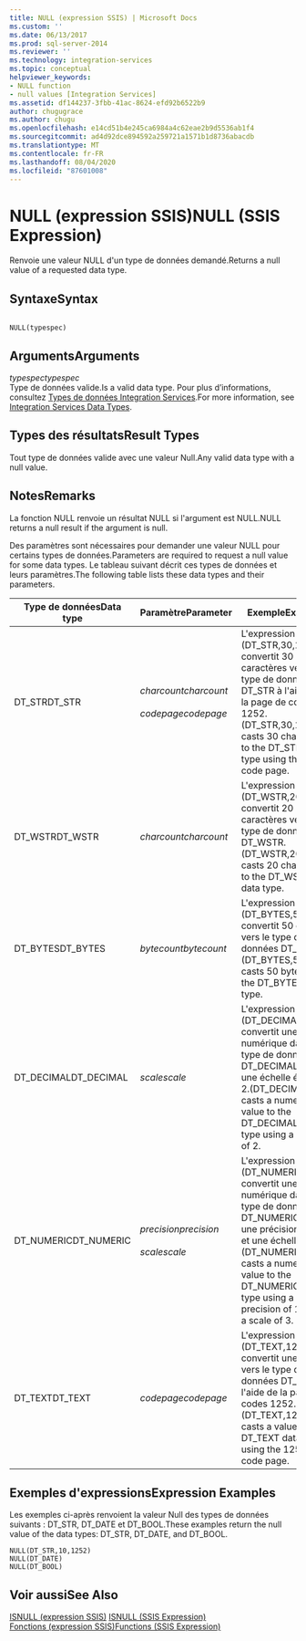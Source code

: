 ```yaml
---
title: NULL (expression SSIS) | Microsoft Docs
ms.custom: ''
ms.date: 06/13/2017
ms.prod: sql-server-2014
ms.reviewer: ''
ms.technology: integration-services
ms.topic: conceptual
helpviewer_keywords:
- NULL function
- null values [Integration Services]
ms.assetid: df144237-3fbb-41ac-8624-efd92b6522b9
author: chugugrace
ms.author: chugu
ms.openlocfilehash: e14cd51b4e245ca6984a4c62eae2b9d5536ab1f4
ms.sourcegitcommit: ad4d92dce894592a259721a1571b1d8736abacdb
ms.translationtype: MT
ms.contentlocale: fr-FR
ms.lasthandoff: 08/04/2020
ms.locfileid: "87601008"
---
```

# <a name="null-ssis-expression"></a><span data-ttu-id="5c46d-102">NULL (expression SSIS)</span><span class="sxs-lookup"><span data-stu-id="5c46d-102">NULL (SSIS Expression)</span></span>
  <span data-ttu-id="5c46d-103">Renvoie une valeur NULL d'un type de données demandé.</span><span class="sxs-lookup"><span data-stu-id="5c46d-103">Returns a null value of a requested data type.</span></span>  
  
## <a name="syntax"></a><span data-ttu-id="5c46d-104">Syntaxe</span><span class="sxs-lookup"><span data-stu-id="5c46d-104">Syntax</span></span>  
  
```  
  
NULL(typespec)  
```  
  
## <a name="arguments"></a><span data-ttu-id="5c46d-105">Arguments</span><span class="sxs-lookup"><span data-stu-id="5c46d-105">Arguments</span></span>  
 <span data-ttu-id="5c46d-106">*typespec*</span><span class="sxs-lookup"><span data-stu-id="5c46d-106">*typespec*</span></span>  
 <span data-ttu-id="5c46d-107">Type de données valide.</span><span class="sxs-lookup"><span data-stu-id="5c46d-107">Is a valid data type.</span></span> <span data-ttu-id="5c46d-108">Pour plus d’informations, consultez [Types de données Integration Services](../data-flow/integration-services-data-types.md).</span><span class="sxs-lookup"><span data-stu-id="5c46d-108">For more information, see [Integration Services Data Types](../data-flow/integration-services-data-types.md).</span></span>  
  
## <a name="result-types"></a><span data-ttu-id="5c46d-109">Types des résultats</span><span class="sxs-lookup"><span data-stu-id="5c46d-109">Result Types</span></span>  
 <span data-ttu-id="5c46d-110">Tout type de données valide avec une valeur Null.</span><span class="sxs-lookup"><span data-stu-id="5c46d-110">Any valid data type with a null value.</span></span>  
  
## <a name="remarks"></a><span data-ttu-id="5c46d-111">Notes</span><span class="sxs-lookup"><span data-stu-id="5c46d-111">Remarks</span></span>  
 <span data-ttu-id="5c46d-112">La fonction NULL renvoie un résultat NULL si l'argument est NULL.</span><span class="sxs-lookup"><span data-stu-id="5c46d-112">NULL returns a null result if the argument is null.</span></span>  
  
 <span data-ttu-id="5c46d-113">Des paramètres sont nécessaires pour demander une valeur NULL pour certains types de données.</span><span class="sxs-lookup"><span data-stu-id="5c46d-113">Parameters are required to request a null value for some data types.</span></span> <span data-ttu-id="5c46d-114">Le tableau suivant décrit ces types de données et leurs paramètres.</span><span class="sxs-lookup"><span data-stu-id="5c46d-114">The following table lists these data types and their parameters.</span></span>  
  
|<span data-ttu-id="5c46d-115">Type de données</span><span class="sxs-lookup"><span data-stu-id="5c46d-115">Data type</span></span>|<span data-ttu-id="5c46d-116">Paramètre</span><span class="sxs-lookup"><span data-stu-id="5c46d-116">Parameter</span></span>|<span data-ttu-id="5c46d-117">Exemple</span><span class="sxs-lookup"><span data-stu-id="5c46d-117">Example</span></span>|  
|---------------|---------------|-------------|  
|<span data-ttu-id="5c46d-118">DT_STR</span><span class="sxs-lookup"><span data-stu-id="5c46d-118">DT_STR</span></span>|<span data-ttu-id="5c46d-119">*charcount*</span><span class="sxs-lookup"><span data-stu-id="5c46d-119">*charcount*</span></span><br /><br /> <span data-ttu-id="5c46d-120">*codepage*</span><span class="sxs-lookup"><span data-stu-id="5c46d-120">*codepage*</span></span>|<span data-ttu-id="5c46d-121">L'expression (DT_STR,30,1252) convertit 30 caractères vers le type de données DT_STR à l'aide de la page de codes 1252.</span><span class="sxs-lookup"><span data-stu-id="5c46d-121">(DT_STR,30,1252) casts 30 characters to the DT_STR data type using the 1252 code page.</span></span>|  
|<span data-ttu-id="5c46d-122">DT_WSTR</span><span class="sxs-lookup"><span data-stu-id="5c46d-122">DT_WSTR</span></span>|<span data-ttu-id="5c46d-123">*charcount*</span><span class="sxs-lookup"><span data-stu-id="5c46d-123">*charcount*</span></span>|<span data-ttu-id="5c46d-124">L'expression (DT_WSTR,20) convertit 20 caractères vers le type de données DT_WSTR.</span><span class="sxs-lookup"><span data-stu-id="5c46d-124">(DT_WSTR,20) casts 20 characters to the DT_WSTR data type.</span></span>|  
|<span data-ttu-id="5c46d-125">DT_BYTES</span><span class="sxs-lookup"><span data-stu-id="5c46d-125">DT_BYTES</span></span>|<span data-ttu-id="5c46d-126">*bytecount*</span><span class="sxs-lookup"><span data-stu-id="5c46d-126">*bytecount*</span></span>|<span data-ttu-id="5c46d-127">L'expression (DT_BYTES,50) convertit 50 octets vers le type de données DT_BYTES.</span><span class="sxs-lookup"><span data-stu-id="5c46d-127">(DT_BYTES,50) casts 50 bytes to the DT_BYTES data type.</span></span>|  
|<span data-ttu-id="5c46d-128">DT_DECIMAL</span><span class="sxs-lookup"><span data-stu-id="5c46d-128">DT_DECIMAL</span></span>|<span data-ttu-id="5c46d-129">*scale*</span><span class="sxs-lookup"><span data-stu-id="5c46d-129">*scale*</span></span>|<span data-ttu-id="5c46d-130">L'expression (DT_DECIMAL,2) convertit une valeur numérique dans le type de données DT_DECIMAL avec une échelle égale à 2.</span><span class="sxs-lookup"><span data-stu-id="5c46d-130">(DT_DECIMAL,2) casts a numeric value to the DT_DECIMAL data type using a scale of 2.</span></span>|  
|<span data-ttu-id="5c46d-131">DT_NUMERIC</span><span class="sxs-lookup"><span data-stu-id="5c46d-131">DT_NUMERIC</span></span>|<span data-ttu-id="5c46d-132">*precision*</span><span class="sxs-lookup"><span data-stu-id="5c46d-132">*precision*</span></span><br /><br /> <span data-ttu-id="5c46d-133">*scale*</span><span class="sxs-lookup"><span data-stu-id="5c46d-133">*scale*</span></span>|<span data-ttu-id="5c46d-134">L'expression (DT_NUMERIC,10,3) convertit une valeur numérique dans le type de données DT_NUMERIC avec une précision de 10 et une échelle de 3.</span><span class="sxs-lookup"><span data-stu-id="5c46d-134">(DT_NUMERIC,10,3) casts a numeric value to the DT_NUMERIC data type using a precision of 10 and a scale of 3.</span></span>|  
|<span data-ttu-id="5c46d-135">DT_TEXT</span><span class="sxs-lookup"><span data-stu-id="5c46d-135">DT_TEXT</span></span>|<span data-ttu-id="5c46d-136">*codepage*</span><span class="sxs-lookup"><span data-stu-id="5c46d-136">*codepage*</span></span>|<span data-ttu-id="5c46d-137">L'expression (DT_TEXT,1252) convertit une valeur vers le type de données DT_TEXT à l'aide de la page de codes 1252.</span><span class="sxs-lookup"><span data-stu-id="5c46d-137">(DT_TEXT,1252) casts a value to the DT_TEXT data type using the 1252 code page.</span></span>|  
  
## <a name="expression-examples"></a><span data-ttu-id="5c46d-138">Exemples d'expressions</span><span class="sxs-lookup"><span data-stu-id="5c46d-138">Expression Examples</span></span>  
 <span data-ttu-id="5c46d-139">Les exemples ci-après renvoient la valeur Null des types de données suivants : DT_STR, DT_DATE et DT_BOOL.</span><span class="sxs-lookup"><span data-stu-id="5c46d-139">These examples return the null value of the data types: DT_STR, DT_DATE, and DT_BOOL.</span></span>  
  
```  
NULL(DT_STR,10,1252)  
NULL(DT_DATE)  
NULL(DT_BOOL)  
```  
  
## <a name="see-also"></a><span data-ttu-id="5c46d-140">Voir aussi</span><span class="sxs-lookup"><span data-stu-id="5c46d-140">See Also</span></span>  
 <span data-ttu-id="5c46d-141">[ISNULL &#40;expression SSIS&#41;](null-ssis-expression.md) </span><span class="sxs-lookup"><span data-stu-id="5c46d-141">[ISNULL &#40;SSIS Expression&#41;](null-ssis-expression.md) </span></span>  
 [<span data-ttu-id="5c46d-142">Fonctions &#40;expression SSIS&#41;</span><span class="sxs-lookup"><span data-stu-id="5c46d-142">Functions &#40;SSIS Expression&#41;</span></span>](functions-ssis-expression.md)  
  
  
